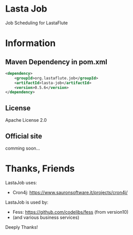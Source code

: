 Lasta Job
=======================
Job Scheduling for LastaFlute

# Information
## Maven Dependency in pom.xml
```xml
<dependency>
    <groupId>org.lastaflute.job</groupId>
    <artifactId>lasta-job</artifactId>
    <version>0.5.6</version>
</dependency>
```

## License
Apache License 2.0

## Official site
comming soon...

# Thanks, Friends
LastaJob uses:  
- Cron4j: https://www.sauronsoftware.it/projects/cron4j/

LastaJob is used by:  
- Fess: https://github.com/codelibs/fess (from version10)
- (and various business services)

Deeply Thanks!
